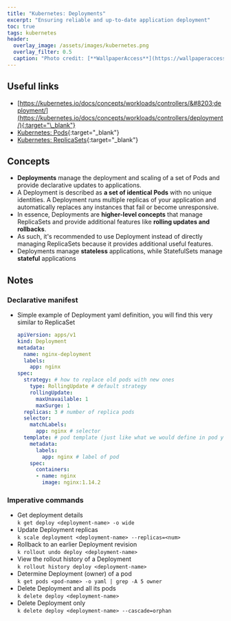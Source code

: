 ```yaml
---
title: "Kubernetes: Deployments"
excerpt: "Ensuring reliable and up-to-date application deployment"
toc: true
tags: kubernetes
header:
  overlay_image: /assets/images/kubernetes.png
  overlay_filter: 0.5
  caption: "Photo credit: [**WallpaperAccess**](https://wallpaperaccess.com/kubernetes)"
---
```


## Useful links

- [https://kubernetes.io/docs/concepts/workloads/controllers/&#8203;deployment/](https://kubernetes.io/docs/concepts/workloads/controllers/deployment/){:target="\_blank"}
- [Kubernetes: Pods](../kubernetes-pods/){:target="\_blank"}
- [Kubernetes: ReplicaSets](../kubernetes-replicasets/){:target="\_blank"}

## Concepts

- **Deployments** manage the deployment and scaling of a set of Pods and provide declarative updates to applications.
- A Deployment is described as **a set of identical Pods** with no unique identities. A Deployment runs multiple replicas of your application and automatically replaces any instances that fail or become unresponsive.
- In essence, Deployments are **higher-level concepts** that manage ReplicaSets and provide additional features like **rolling updates and rollbacks**.
- As such, it's recommended to use Deployment instead of directly managing ReplicaSets because it provides additional useful features.
- Deployments manage **stateless** applications, while StatefulSets manage **stateful** applications

## Notes

### Declarative manifest

- Simple example of Deployment yaml definition, you will find this very similar to ReplicaSet
  ```yaml
  apiVersion: apps/v1
  kind: Deployment
  metadata:
    name: nginx-deployment
    labels:
      app: nginx
  spec:
    strategy: # how to replace old pods with new ones
      type: RollingUpdate # default strategy
      rollingUpdate:
        maxUnavailable: 1
        maxSurge: 1
    replicas: 3 # number of replica pods
    selector:
      matchLabels:
        app: nginx # selector
    template: # pod template (just like what we would define in pod yaml)
      metadata:
        labels:
          app: nginx # label of pod
      spec:
        containers:
        - name: nginx
          image: nginx:1.14.2
  ```

### Imperative commands

- Get deployment details\
  `k get deploy <deployment-name> -o wide`
- Update Deployment replicas\
  `k scale deployment <deployment-name> --replicas=<num>`
- Rollback to an earlier Deployment revision\
  `k rollout undo deploy <deployment-name>`
- View the rollout history of a Deployment\
  `k rollout history deploy <deployment-name>`
- Determine Deployment (owner) of a pod\
  `k get pods <pod-name> -o yaml | grep -A 5 owner`
- Delete Deployment and all its pods\
  `k delete deploy <deployment-name>`
- Delete Deployment only\
  `k delete deploy <deployment-name> --cascade=orphan`
